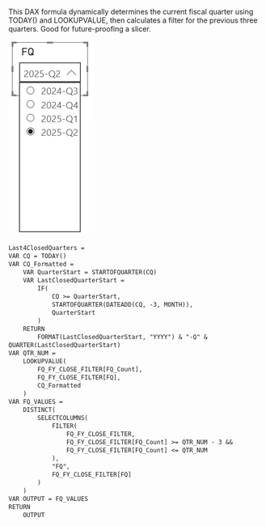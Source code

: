 This DAX formula dynamically determines the current fiscal quarter using TODAY() and LOOKUPVALUE, then calculates a filter for the previous three quarters. Good for future-proofing a slicer. 


![My Image](images/FQ_Slicer.PNG)


```dax
Last4ClosedQuarters = 
VAR CQ = TODAY()
VAR CQ_Formatted = 
    VAR QuarterStart = STARTOFQUARTER(CQ)
    VAR LastClosedQuarterStart = 
        IF(
            CQ >= QuarterStart,
            STARTOFQUARTER(DATEADD(CQ, -3, MONTH)),
            QuarterStart
        )
    RETURN
        FORMAT(LastClosedQuarterStart, "YYYY") & "-Q" & QUARTER(LastClosedQuarterStart)
VAR QTR_NUM = 
    LOOKUPVALUE(
        FQ_FY_CLOSE_FILTER[FQ_Count],
        FQ_FY_CLOSE_FILTER[FQ],
        CQ_Formatted
    )
VAR FQ_VALUES = 
    DISTINCT(
        SELECTCOLUMNS(
            FILTER(
                FQ_FY_CLOSE_FILTER,
                FQ_FY_CLOSE_FILTER[FQ_Count] >= QTR_NUM - 3 &&
                FQ_FY_CLOSE_FILTER[FQ_Count] <= QTR_NUM
            ),
            "FQ",
            FQ_FY_CLOSE_FILTER[FQ]
        )
    )
VAR OUTPUT = FQ_VALUES
RETURN
    OUTPUT
